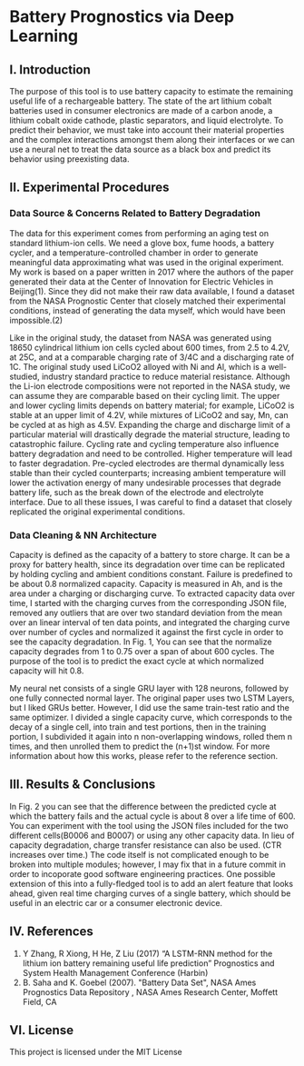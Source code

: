 # Battery Prognostics via Deep Learning

## I. Introduction

The purpose of this tool is to use battery capacity to estimate the remaining useful life of a rechargeable battery. The state of the art lithium cobalt batteries used in consumer electronics are made of a carbon anode, a lithium cobalt oxide cathode, plastic separators, and liquid electrolyte. To predict their behavior, we must take into account their material properties and the complex interactions amongst them along their interfaces or we can use a neural net to treat the data source as a black box and predict its behavior using preexisting data.


## II. Experimental Procedures

### Data Source & Concerns Related to Battery Degradation

The data for this experiment comes from performing an aging test on standard lithium-ion cells. We need a glove box, fume hoods, a battery cycler, and a temperature-controlled chamber in order to generate meaningful data approximating what was used in the original experiment.  My work is based on a paper written in 2017 where the authors of the paper generated their data at the Center of Innovation for Electric Vehicles in Beijing(1). Since they did not make their raw data available, I found a dataset from the NASA Prognostic Center that closely matched their experimental conditions, instead of generating the data myself, which would have been impossible.(2)

Like in the original study, the dataset from NASA was generated using 18650 cylindrical lithium ion cells cycled about 600 times, from 2.5 to 4.2V, at 25C, and at a comparable charging rate of 3/4C and a discharging rate of 1C. The original study used LiCoO2 alloyed with Ni and Al, which is a well-studied, industry standard practice to reduce material resistance. Although the Li-ion electrode compositions were not reported in the NASA study, we can assume they are comparable based on their cycling limit. The upper and lower cycling limits depends on battery material; for example, LiCoO2 is stable at an upper limit of 4.2V, while mixtures of LiCoO2 and say, Mn, can be cycled at as high as 4.5V. Expanding the charge and discharge limit of a particular material will drastically degrade the material structure, leading to catastrophic failure.  Cycling rate and cycling temperature also influence battery degradation and need to be controlled. Higher temperature will lead to faster degradation. Pre-cycled electrodes are thermal dynamically less stable than their cycled counterparts; increasing ambient temperature will lower the activation energy of many undesirable processes that degrade battery life, such as the break down of the electrode and electrolyte interface. Due to all these issues, I was careful to find a dataset that closely replicated the original experimental conditions. 

### Data Cleaning & NN Architecture

Capacity is defined as the capacity of a battery to store charge. It can be a proxy for battery health, since its degradation over time can be replicated by holding cycling and ambient conditions constant. Failure is predefined to be about 0.8 normalized capacity. Capacity is measured in Ah, and is the area under a charging or discharging curve. To extracted capacity data over time, I started with the charging curves from the corresponding JSON file, removed any outliers that are over two standard deviation from the mean over an linear interval of ten data points, and integrated the charging curve over number of cycles and normalized it against the first cycle in order to see the capacity degradation. In Fig. 1, You can see that the normalize capacity degrades from 1 to 0.75 over a span of about 600 cycles. The purpose of the tool is to predict the exact cycle at which normalized capacity will hit 0.8. 

My neural net consists of a single GRU layer with 128 neurons, followed by one fully connected normal layer. The original paper uses two LSTM Layers, but I liked GRUs better. However, I did use the same train-test ratio and the same optimizer. I divided a single capacity curve, which corresponds to the decay of a single cell, into train and test portions, then in the training portion, I subdivided it again into n non-overlapping windows, rolled them n times, and then unrolled them to predict the (n+1)st window. For more information about how this works, please refer to the reference section.



## III. Results & Conclusions

In Fig. 2  you can see that the difference between the predicted cycle at which the battery fails and the actual cycle is about 8 over a life time of 600. You can experiment with the tool using the JSON files included for the two different cells(B0006 and B0007) or using any other capacity data. In lieu of capacity degradation, charge transfer resistance can also be used. (CTR increases over time.) The code itself is not complicated enough to be broken into multiple modules; however, I may fix that in a future commit in order to incoporate good software engineering practices.  One possible extension of this into a fully-fledged tool is to add an alert feature that looks ahead, given real time charging curves of a single battery, which should be useful in an electric car or a consumer electronic device. 



## IV. References

1. Y Zhang, R Xiong, H He, Z Liu (2017) “A LSTM-RNN method for the lithium ion battery remaining useful life prediction” Prognostics and System Health Management Conference (Harbin)
2. B. Saha and K. Goebel (2007). "Battery Data Set", NASA Ames Prognostics Data Repository , NASA Ames Research Center, Moffett Field, CA



## VI. License

This project is licensed under the MIT License


